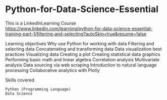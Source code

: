 # Python-for-Data-Science-Essential
This is a LinkedInLearning Course
 https://www.linkedin.com/learning/python-for-data-science-essential-training-part-1/filtering-and-selecting?autoSkip=true&resume=false

Learning objectives
    Why use Python for working with data
    Filtering and selecting data
    Concatenating and transforming data
    Data visualization best practices
    Visualizing data
    Creating a plot
    Creating statistical data graphics
    Performing basic math and linear algebra
    Correlation analysis
    Multivariate analysis
    Data sourcing via web scraping
    Introduction to natural language processing
    Collaborative analytics with Plotly

Skills covered

    Python (Programming Language)
    Data Science

